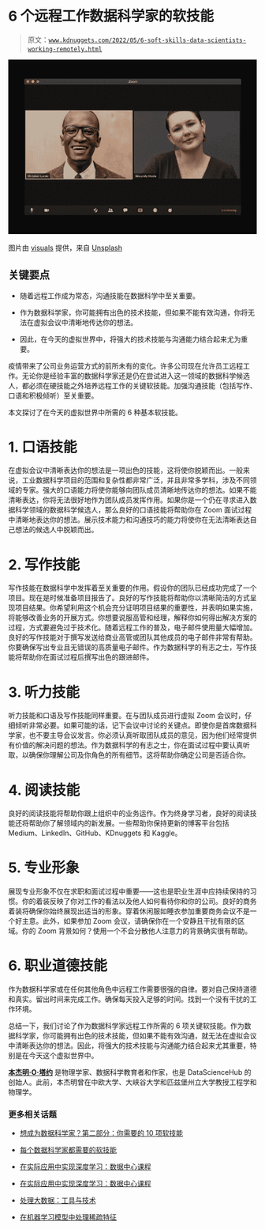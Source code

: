 # 6 个远程工作数据科学家的软技能

> 原文：[`www.kdnuggets.com/2022/05/6-soft-skills-data-scientists-working-remotely.html`](https://www.kdnuggets.com/2022/05/6-soft-skills-data-scientists-working-remotely.html)

![6 Soft Skills for Data Scientists Working Remotely](img/6ca261c3090b15209472092676f5aa6e.png)

图片由 [visuals](https://unsplash.com/@visuals?utm_source=medium&utm_medium=referral) 提供，来自 [Unsplash](https://unsplash.com/?utm_source=medium&utm_medium=referral)

## **关键要点**

+   随着远程工作成为常态，沟通技能在数据科学中至关重要。

+   作为数据科学家，你可能拥有出色的技术技能，但如果不能有效沟通，你将无法在虚拟会议中清晰地传达你的想法。

+   因此，在今天的虚拟世界中，将强大的技术技能与沟通能力结合起来尤为重要。

疫情带来了公司业务运营方式的前所未有的变化。许多公司现在允许员工远程工作。无论你是经验丰富的数据科学家还是仍在尝试进入这一领域的数据科学候选人，都必须在硬技能之外培养远程工作的关键软技能。加强沟通技能（包括写作、口语和积极倾听）至关重要。

本文探讨了在今天的虚拟世界中所需的 6 种基本软技能。

# 1\. 口语技能

在虚拟会议中清晰表达你的想法是一项出色的技能，这将使你脱颖而出。一般来说，工业数据科学项目的范围和复杂性都非常广泛，并且非常多学科，涉及不同领域的专家。强大的口语能力将使你能够向团队成员清晰地传达你的想法。如果不能清晰表达，你将无法很好地作为团队成员发挥作用。如果你是一个仍在寻求进入数据科学领域的数据科学候选人，那么良好的口语技能将帮助你在 Zoom 面试过程中清晰地表达你的想法。展示技术能力和沟通技巧的能力将使你在无法清晰表达自己想法的候选人中脱颖而出。

# 2\. 写作技能

写作技能在数据科学中发挥着至关重要的作用。假设你的团队已经成功完成了一个项目。现在是时候准备项目报告了。良好的写作技能将帮助你以清晰简洁的方式呈现项目结果。你希望利用这个机会充分证明项目结果的重要性，并表明如果实施，将能够改善业务的开展方式。你想要说服高管和经理，解释你如何得出解决方案的过程，方式要避免过于技术化。随着远程工作的普及，电子邮件使用量大幅增加。良好的写作技能对于撰写发送给商业高管或团队其他成员的电子邮件非常有帮助。你要确保写出专业且无错误的高质量电子邮件。作为数据科学的有志之士，写作技能将帮助你在面试过程后撰写出色的跟进邮件。

# 3\. 听力技能

听力技能和口语及写作技能同样重要。在与团队成员进行虚拟 Zoom 会议时，仔细倾听非常必要。如果可能的话，记下会议中讨论的关键点。即使你是首席数据科学家，也不要主导会议发言。你必须认真听取团队成员的意见，因为他们经常提供有价值的解决问题的想法。作为数据科学的有志之士，你在面试过程中要认真听取，以确保你理解公司及你角色的所有细节。这将帮助你确定公司是否适合你。

# 4\. 阅读技能

良好的阅读技能将帮助你跟上组织中的业务运作。作为终身学习者，良好的阅读技能还将帮助你了解领域内的新发展。一些帮助你保持更新的博客平台包括 Medium、LinkedIn、GitHub、KDnuggets 和 Kaggle。

# 5\. 专业形象

展现专业形象不仅在求职和面试过程中重要——这也是职业生涯中应持续保持的习惯。你的着装反映了你对工作的看法以及他人如何看待你和你的公司。良好的商务着装将确保你始终展现出适当的形象。穿着休闲服如睡衣参加重要商务会议不是一个好主意。此外，如果参加 Zoom 会议，请确保你在一个安静且干扰有限的区域。你的 Zoom 背景如何？使用一个不会分散他人注意力的背景确实很有帮助。

# 6\. 职业道德技能

作为数据科学家或在任何其他角色中远程工作需要很强的自律。要对自己保持道德和真实。留出时间来完成工作。确保每天投入足够的时间。找到一个没有干扰的工作环境。

总结一下，我们讨论了作为数据科学家远程工作所需的 6 项关键软技能。作为数据科学家，你可能拥有出色的技术技能，但如果不能有效沟通，就无法在虚拟会议中清晰表达你的想法。因此，将强大的技术技能与沟通能力结合起来尤其重要，特别是在今天这个虚拟世界中。

**[本杰明·O·塔约](https://www.linkedin.com/in/benjamin-o-tayo-ph-d-a2717511/)** 是物理学家、数据科学教育者和作家，也是 DataScienceHub 的创始人。此前，本杰明曾在中欧大学、大峡谷大学和匹兹堡州立大学教授工程学和物理学。

### 更多相关话题

+   [想成为数据科学家？第二部分：你需要的 10 项软技能](https://www.kdnuggets.com/want-to-become-a-data-scientist-part-2-10-soft-skills-you-need)

+   [每个数据科学家都需要的软技能](https://www.kdnuggets.com/soft-skills-every-data-scientist-needs)

+   [在实际应用中实现深度学习：数据中心课程](https://www.kdnuggets.com/2022/04/corise-deep-learning-wild-data-centric-course.html)

+   [在实际应用中实现深度学习：数据中心课程](https://www.kdnuggets.com/2022/11/corise-deep-learning-wild-data-centric-course.html)

+   [处理大数据：工具与技术](https://www.kdnuggets.com/working-with-big-data-tools-and-techniques)

+   [在机器学习模型中处理稀疏特征](https://www.kdnuggets.com/2021/01/sparse-features-machine-learning-models.html)
